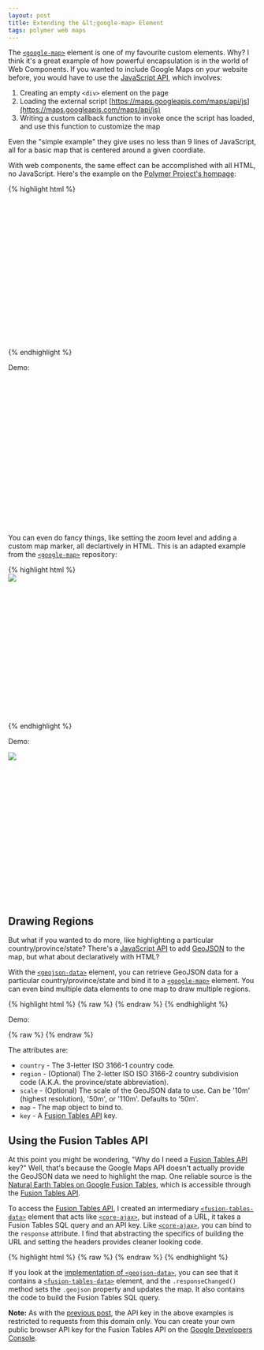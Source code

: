 ```yaml
---
layout: post
title: Extending the &lt;google-map> Element
tags: polymer web maps
---
```


<link rel="import" href="/bower_components/google-map/google-map.html">
<link rel="import" href="/bower_components/geojson-data/geojson-data.html">

<style>
google-map {
  display: block;
  height: 300px;
}
</style>

The [`<google-map>`] element is one of my favourite custom elements. Why? I think it's a great example of how powerful encapsulation is in the world of Web Components. If you wanted to include Google Maps on your website before, you would have to use the [JavaScript API](https://developers.google.com/maps/documentation/javascript/tutorial), which involves:

1. Creating an empty `<div>` element on the page
2. Loading the external script [https://maps.googleapis.com/maps/api/js](https://maps.googleapis.com/maps/api/js)
3. Writing a custom callback function to invoke once the script has loaded, and use this function to customize the map

Even the "simple example" they give uses no less than 9 lines of JavaScript, all for a basic map that is centered around a given coordiate.

With web components, the same effect can be accomplished with all HTML, no JavaScript. Here's the example on the [Polymer Project's hompage](https://www.polymer-project.org/):

{% highlight html %}
<!-- Polyfill Web Components support for older browsers -->
<script src="components/platform/platform.js"></script>

<!-- Import element -->
<link rel="import" href="google-map.html">

<!-- Use element -->
<google-map lat="37.790" long="-122.390"></google-map>
{% endhighlight %}

Demo:

<google-map lat="37.790" long="-122.390"></google-map>

You can even do fancy things, like setting the zoom level and adding a custom map marker, all declartively in HTML. This is an adapted example from the [`<google-map>`] repository:

{% highlight html %}
<google-map latitude="37.779" longitude="-122.3892" zoom="15">
  <google-map-marker latitude="37.779" longitude="-122.3892" title="Go Giants!">
    <img src="https://upload.wikimedia.org/wikipedia/commons/thumb/4/49/San_Francisco_Giants_Cap_Insignia.svg/200px-San_Francisco_Giants_Cap_Insignia.svg.png" />
  </google-map-marker>
</google-map>
{% endhighlight %}

Demo:

<google-map latitude="37.779" longitude="-122.3892" zoom="15">
  <google-map-marker latitude="37.779" longitude="-122.3892" title="Go Giants!">
    <img src="https://upload.wikimedia.org/wikipedia/commons/thumb/4/49/San_Francisco_Giants_Cap_Insignia.svg/200px-San_Francisco_Giants_Cap_Insignia.svg.png" />
  </google-map-marker>
</google-map>


## Drawing Regions

But what if you wanted to do more, like highlighting a particular country/province/state? There's a [JavaScript API](https://developers.google.com/maps/documentation/javascript/3.exp/reference#Data) to add [GeoJSON](http://geojson.org/) to the map, but what about declaratively with HTML?

With the [`<geojson-data>`] element, you can retrieve GeoJSON data for a particular country/province/state and bind it to a [`<google-map>`] element. You can even bind multiple data elements to one map to draw multiple regions.

{% highlight html %}
{% raw %}
<template is="auto-binding">
  <geojson-data country="CAN" region="AB" map="{{map}}" key="AIzaSyAQuo91bcoB-KwWXaANroTrzpNZRFcNJ1k"></geojson-data>
  <geojson-data country="USA" region="CA" map="{{map}}" key="AIzaSyAQuo91bcoB-KwWXaANroTrzpNZRFcNJ1k"></geojson-data>
  <geojson-data country="MEX" scale="110m" map="{{map}}" key="AIzaSyAQuo91bcoB-KwWXaANroTrzpNZRFcNJ1k"></geojson-data>

  <google-map zoom="2" map="{{map}}"></google-map>
</template>
{% endraw %}
{% endhighlight %}

Demo:

{% raw %}
<template is="auto-binding">
  <geojson-data country="CAN" region="AB" map="{{map}}" key="AIzaSyAQuo91bcoB-KwWXaANroTrzpNZRFcNJ1k"></geojson-data>
  <geojson-data country="USA" region="CA" map="{{map}}" key="AIzaSyAQuo91bcoB-KwWXaANroTrzpNZRFcNJ1k"></geojson-data>
  <geojson-data country="MEX" scale="110m" map="{{map}}" key="AIzaSyAQuo91bcoB-KwWXaANroTrzpNZRFcNJ1k"></geojson-data>

  <google-map zoom="2" map="{{map}}"></google-map>
</template>
{% endraw %}

The attributes are:

* `country` - The 3-letter ISO 3166-1 country code.
* `region` - (Optional) The 2-letter ISO ISO 3166-2 country subdivision code (A.K.A. the province/state abbreviation).
* `scale` - (Optional) The scale of the GeoJSON data to use. Can be '10m' (highest resolution), '50m', or '110m'. Defaults to '50m'.
* `map` - The map object to bind to.
* `key` - A [Fusion Tables API] key.

## Using the Fusion Tables API

At this point you might be wondering, "Why do I need a [Fusion Tables API] key?" Well, that's because the Google Maps API doesn't actually provide the GeoJSON data we need to highlight the map. One reliable source is the [Natural Earth Tables on Google Fusion Tables](https://www.google.com/fusiontables/DataSource?dsrcid=394713), which is accessible through the [Fusion Tables API].

To access the [Fusion Tables API], I created an intermediary [`<fusion-tables-data>`] element that acts like [`<core-ajax>`], but instead of a URL, it takes a Fusion Tables SQL query and an API key. Like [`<core-ajax>`], you can bind to the `response` attribute. I find that abstracting the specifics of building the URL and setting the headers provides cleaner looking code.

{% highlight html %}
{% raw %}
<fusion-tables-data
  query="SELECT * FROM <table_id>"
  key="AIzaSyAQuo91bcoB-KwWXaANroTrzpNZRFcNJ1k"
  response="{{response}}"></fusion-tables-data>
{% endraw %}
{% endhighlight %}

If you look at the [implementation of `<geojson-data>`](https://github.com/PolymerLabs/geojson-data/blob/master/geojson-data.html), you can see that it contains a [`<fusion-tables-data>`] element, and the `.responseChanged()` method sets the `.geojson` property and updates the map. It also contains the code to build the Fusion Tables SQL query.

**Note:** As with the [previous post]({{page.previous.url}}), the API key in the above examples is restricted to requests from this domain only. You can create your own public browser API key for the Fusion Tables API on the [Google Developers Console](https://console.developers.google.com).

[`<google-map>`]: https://github.com/GoogleWebComponents/google-map
[`<geojson-data>`]: https://github.com/polymerlabs/geojson-data
[Fusion Tables API]: https://developers.google.com/fusiontables/
[`<fusion-tables-data>`]: https://github.com/polymerlabs/fusion-tables-data
[`<core-ajax>`]: https://github.com/polymer/core-ajax
